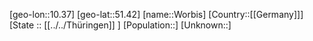 ﻿---
location: [51.42,10.37]
type: City
tags:
- geo/City


SpocWebEntityId: 35700
isDeleted: false
confidential: public

---
[geo-lon::10.37]
[geo-lat::51.42]
[name::Worbis]
[Country::[[Germany]]]
[State :: [[../../Thüringen]] ]
[Population::]
[Unknown::]

